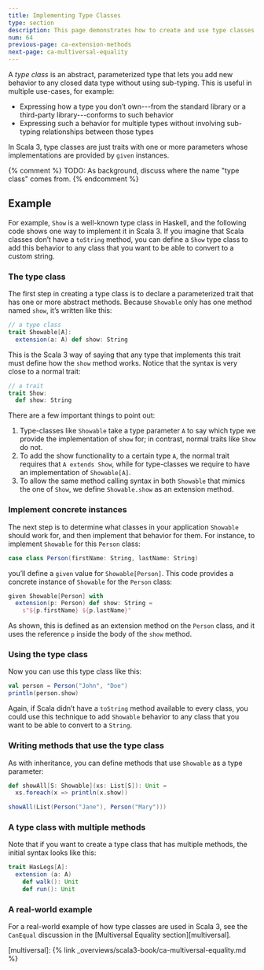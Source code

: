 ```yaml
---
title: Implementing Type Classes
type: section
description: This page demonstrates how to create and use type classes in Scala 3.
num: 64
previous-page: ca-extension-methods
next-page: ca-multiversal-equality
---
```



A *type class* is an abstract, parameterized type that lets you add new behavior to any closed data type without using sub-typing.
This is useful in multiple use-cases, for example:

- Expressing how a type you don’t own---from the standard library or a third-party library---conforms to such behavior
- Expressing such a behavior for multiple types without involving sub-typing relationships between those types

In Scala 3, type classes are just traits with one or more parameters whose implementations are provided by `given` instances.


{% comment %}
TODO: As background, discuss where the name "type class" comes from.
{% endcomment %}

## Example

For example, `Show` is a well-known type class in Haskell, and the following code shows one way to implement it in Scala 3.
If you imagine that Scala classes don’t have a `toString` method, you can define a `Show` type class to add this behavior to any class that you want to be able to convert to a custom string.

### The type class

The first step in creating a type class is to declare a parameterized trait that has one or more abstract methods.
Because `Showable` only has one method named `show`, it’s written like this:

```scala
// a type class
trait Showable[A]:
  extension(a: A) def show: String
```

This is the Scala 3 way of saying that any type that implements this trait must define how the `show` method works.
Notice that the syntax is very close to a normal trait:

```scala
// a trait
trait Show:
  def show: String
```

There are a few important things to point out:

1. Type-classes like `Showable` take a type parameter `A` to say which type we provide the implementation of `show` for; in contrast, normal traits like `Show` do not.
2. To add the show functionality to a certain type `A`, the normal trait requires that `A extends Show`, while for type-classes we require to have an implementation of `Showable[A]`.
3. To allow the same method calling syntax in both `Showable` that mimics the one of `Show`, we define `Showable.show` as an extension method.

### Implement concrete instances

The next step is to determine what classes in your application `Showable` should work for, and then implement that behavior for them.
For instance, to implement `Showable` for this `Person` class:

```scala
case class Person(firstName: String, lastName: String)
```

you’ll define a `given` value for `Showable[Person]`.
This code provides a concrete instance of `Showable` for the `Person` class:

```scala
given Showable[Person] with
  extension(p: Person) def show: String =
    s"${p.firstName} ${p.lastName}"
```

As shown, this is defined as an extension method on the `Person` class, and it uses the reference `p` inside the body of the `show` method.

### Using the type class

Now you can use this type class like this:

```scala
val person = Person("John", "Doe")
println(person.show)
```

Again, if Scala didn’t have a `toString` method available to every class, you could use this technique to add `Showable` behavior to any class that you want to be able to convert to a `String`.

### Writing methods that use the type class

As with inheritance, you can define methods that use `Showable` as a type parameter:

```scala
def showAll[S: Showable](xs: List[S]): Unit =
  xs.foreach(x => println(x.show))

showAll(List(Person("Jane"), Person("Mary")))
```

### A type class with multiple methods

Note that if you want to create a type class that has multiple methods, the initial syntax looks like this:

```scala
trait HasLegs[A]:
  extension (a: A)
    def walk(): Unit
    def run(): Unit
```

### A real-world example

For a real-world example of how type classes are used in Scala 3, see the `CanEqual` discussion in the [Multiversal Equality section][multiversal].


[multiversal]: {% link _overviews/scala3-book/ca-multiversal-equality.md %}
